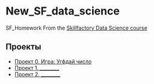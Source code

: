 # New_SF_data_science
SF_Homework
From the [Skillfactory Data Science course](https://skillfactory.ru/data-csientist)

## Проекты

* [Проект 0. Игра: Угфдай число](https://github.com/Batl1x/New_SF_data_science/tree/master)
* [Проект 1. ________](______)
* [Проект 2. ________](______)
